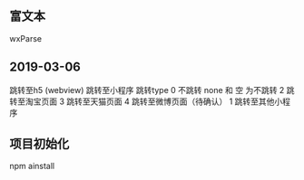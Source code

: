## 富文本
wxParse

## 2019-03-06

跳转至h5 (webview)
跳转至小程序
跳转type
0 不跳转
none 和 空 为不跳转
2 跳转至淘宝页面
3 跳转至天猫页面
4 跳转至微博页面（待确认）
1 跳转至其他小程序

## 项目初始化

npm ainstall